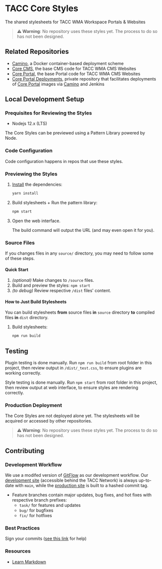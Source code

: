 # TACC Core Styles

The shared stylesheets for TACC WMA Workspace Portals & Websites

> __⚠️ Warning__: No repository uses these styles yet. The process to do so has not been designed.


## Related Repositories

- [Camino], a Docker container-based deployment scheme
- [Core CMS], the base CMS code for TACC WMA CMS Websites
- [Core Portal], the base Portal code for TACC WMA CMS Websites
- [Core Portal Deployments], private repository that facilitates deployments of [Core Portal] images via [Camino] and Jenkins


## Local Development Setup

### Prequisites for Reviewing the Styles

* Nodejs 12.x (LTS)

The Core Styles can be previewed using a Pattern Library powered by Node.

### Code Configuration

Code configuration happens in repos that use these styles.

### Previewing the Styles

1. [Install][yarn-install] the dependencies:

    ```bash
    yarn install
    ```

2. Build stylesheets + Run the pattern library:

    ```bash
    npm start
    ```

3. Open the web interface.

    The build command will output the URL (and may even open it for you).


[yarn-install]: https://classic.yarnpkg.com/en/docs/cli/install/


### Source Files

If you changes files in any `source/` directory, you may need to follow some of these steps.

#### Quick Start

1. _(optional)_ Make changes to `/source` files.
2. Build and preview the styles: `npm start`
3. _(to debug)_ Review respective `/dist` files' content.

#### How to Just Build Stylesheets

You can build stylesheets __from__ source files __in__ `source` directory __to__ compiled files __in__ `dist` directory.

1. Build stylesheets:

    ```bash
    npm run build
    ```


## Testing

Plugin testing is done manually. Run `npm run build` from root folder in this project, then review output in `/dist/_test.css`, to ensure plugins are working correctly.

Style testing is done manually. Run `npm start` from root folder in this project, then review output at web interface, to ensure styles are rendering correctly.

### Production Deployment

The Core Styles are not deployed alone yet. The stylesheets will be acquired or accessed by other repositories.

> __⚠️ Warning__: No repository uses these styles yet. The process to do so has not been designed.


## Contributing

### Development Workflow

We use a modifed version of [GitFlow](https://datasift.github.io/gitflow/IntroducingGitFlow.html) as our development workflow. Our [development site](https://dev.cep.tacc.utexas.edu) (accessible behind the TACC Network) is always up-to-date with `main`, while the [production site](https://prod.cep.tacc.utexas.edu) is built to a hashed commit tag.
- Feature branches contain major updates, bug fixes, and hot fixes with respective branch prefixes:
    - `task/` for features and updates
    - `bug/` for bugfixes
    - `fix/` for hotfixes

### Best Practices

Sign your commits ([see this link](https://help.github.com/en/github/authenticating-to-github/managing-commit-signature-verification) for help)

### Resources

* [Learn Markdown](https://bitbucket.org/tutorials/markdowndemo)


<!-- Link Aliases -->

[Core Portal Deployments]: https://github.com/TACC/Core-Portal-Deployments
[Camino]: https://github.com/TACC/Camino
[Core CMS]: https://github.com/TACC/Core-CMS
[Core Portal]: https://github.com/TACC/Core-Portal

